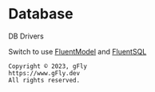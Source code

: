 # Database

DB Drivers

Switch to use [FluentModel](github.com/jiveio/fluentmodel) and [FluentSQL](github.com/jiveio/fluentsql) 

    Copyright © 2023, gFly
    https://www.gFly.dev
    All rights reserved.

